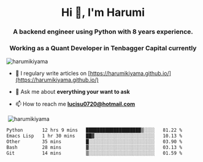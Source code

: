 <h1 align="center">Hi 👋, I'm Harumi</h1>
<h3 align="center">A backend engineer using <b>Python</b> with 8 years experience.</h3>
<h3 align="center">Working as a Quant Developer in <b>Tenbagger Capital</b> currently</h3>

<p align="left"> <img src="https://komarev.com/ghpvc/?username=harumikiyama" alt="harumikiyama" /> </p>


- 📝 I regulary write articles on [https://harumikiyama.github.io/](https://harumikiyama.github.io/)

- 💬 Ask me about **everything your want to ask**

- 📫 How to reach me **lucisu0720@hotmail.com**

<p>&nbsp;<img align="center" src="https://github-readme-stats.vercel.app/api?username=harumikiyama&show_icons=true" alt="harumikiyama" /></p>


<!--START_SECTION:waka-->

```txt
Python       12 hrs 9 mins   ████████████████████▒░░░░   81.22 %
Emacs Lisp   1 hr 30 mins    ██▓░░░░░░░░░░░░░░░░░░░░░░   10.13 %
Other        35 mins         █░░░░░░░░░░░░░░░░░░░░░░░░   03.90 %
Bash         28 mins         ▓░░░░░░░░░░░░░░░░░░░░░░░░   03.13 %
Git          14 mins         ▒░░░░░░░░░░░░░░░░░░░░░░░░   01.59 %
```

<!--END_SECTION:waka-->
